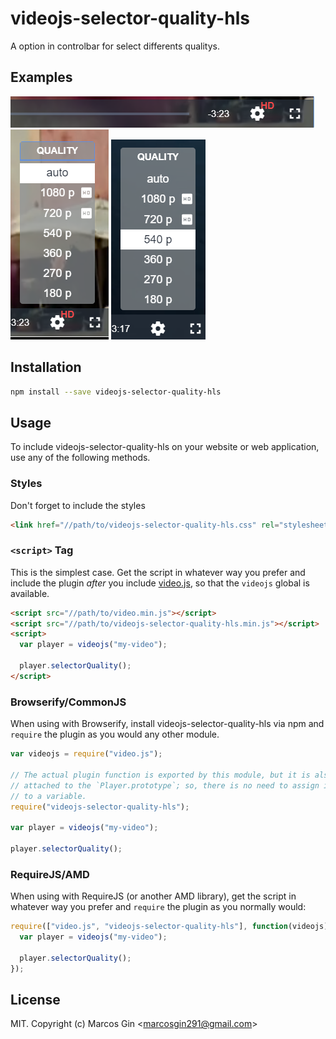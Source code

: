 # videojs-selector-quality-hls

A option in controlbar for select differents qualitys.

## Examples

![Example1](https://github.com/MarcosGin/videojs-selector-quality-hls/blob/master/example-1.png)
![Example2](https://github.com/MarcosGin/videojs-selector-quality-hls/blob/master/example-2.png)
![Example3](https://github.com/MarcosGin/videojs-selector-quality-hls/blob/master/example-3.png)

## Installation

```sh
npm install --save videojs-selector-quality-hls
```

## Usage

To include videojs-selector-quality-hls on your website or web application, use any of the following methods.

### Styles

Don't forget to include the styles

```html
<link href="//path/to/videojs-selector-quality-hls.css" rel="stylesheet" />
```

### `<script>` Tag

This is the simplest case. Get the script in whatever way you prefer and include the plugin _after_ you include [video.js][videojs], so that the `videojs` global is available.

```html
<script src="//path/to/video.min.js"></script>
<script src="//path/to/videojs-selector-quality-hls.min.js"></script>
<script>
  var player = videojs("my-video");

  player.selectorQuality();
</script>
```

### Browserify/CommonJS

When using with Browserify, install videojs-selector-quality-hls via npm and `require` the plugin as you would any other module.

```js
var videojs = require("video.js");

// The actual plugin function is exported by this module, but it is also
// attached to the `Player.prototype`; so, there is no need to assign it
// to a variable.
require("videojs-selector-quality-hls");

var player = videojs("my-video");

player.selectorQuality();
```

### RequireJS/AMD

When using with RequireJS (or another AMD library), get the script in whatever way you prefer and `require` the plugin as you normally would:

```js
require(["video.js", "videojs-selector-quality-hls"], function(videojs) {
  var player = videojs("my-video");

  player.selectorQuality();
});
```

## License

MIT. Copyright (c) Marcos Gin &lt;marcosgin291@gmail.com&gt;

[videojs]: http://videojs.com/
